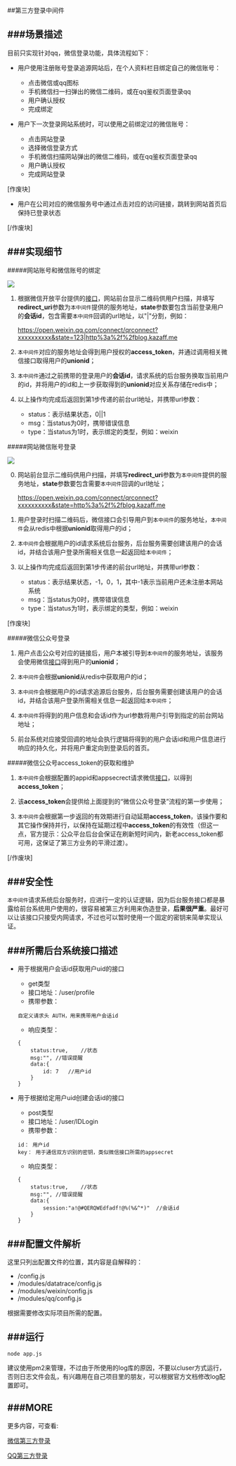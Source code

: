 ##第三方登录中间件


###场景描述
---

目前只实现针对qq，微信登录功能，具体流程如下：

- 用户使用注册账号登录追源网站后，在个人资料栏目绑定自己的微信账号：

	- 点击微信或qq图标
	- 手机微信扫一扫弹出的微信二维码，或在qq鉴权页面登录qq
	- 用户确认授权
	- 完成绑定

- 用户下一次登录网站系统时，可以使用之前绑定过的微信账号：

	- 点击网站登录
	- 选择微信登录方式
	- 手机微信扫描网站弹出的微信二维码，或在qq鉴权页面登录qq
	- 用户确认授权
	- 完成网站登录

[作废块]

- 用户在公司对应的微信服务号中通过点击对应的访问链接，跳转到网站首页后保持已登录状态

[/作废块]

###实现细节
---

#####网站账号和微信账号的绑定

![](http://pic.yupoo.com/kazaff/FMVYRaUJ/2ZH4T.png)

1. 根据微信开放平台提供的[接口](https://open.weixin.qq.com/cgi-bin/showdocument?action=dir_list&t=resource/res_list&verify=1&id=open1419316505&token=&lang=zh_CN)，网站前台显示二维码供用户扫描，并填写**redirect_uri**参数为`本中间件`提供的服务地址，**state**参数要包含当前登录用户的**会话id**，包含需要`本中间件`回调的url地址，以"|"分割，例如：

	https://open.weixin.qq.com/connect/qrconnect?xxxxxxxxxx&state=123|http%3a%2f%2fblog.kazaff.me


2. `本中间件`对应的服务地址会得到用户授权的**access_token**，并通过调用相关微信接口取得用户的**unionid**；

3. `本中间件`通过之前携带的登录用户的**会话id**，请求系统的后台服务换取当前用户的id，并将用户的id和上一步获取得到的**unionid**对应关系存储在redis中；

4. 以上操作均完成后返回到第1步传递的前台url地址，并携带url参数：

	- status：表示结果状态，0||1
	- msg：当status为0时，携带错误信息
	- type：当status为1时，表示绑定的类型，例如：weixin

#####网站微信账号登录

![](http://pic.yupoo.com/kazaff/FMVYRkiQ/Gpqe.png)

0. 网站前台显示二维码供用户扫描，并填写**redirect_uri**参数为`本中间件`提供的服务地址，**state**参数要包含需要`本中间件`回调的url地址；

	https://open.weixin.qq.com/connect/qrconnect?xxxxxxxxxx&state=http%3a%2f%2fblog.kazaff.me


1. 用户登录时扫描二维码后，微信接口会引导用户到`本中间件`的服务地址，`本中间件`会从redis中根据**unionid**取得用户的id；

2. `本中间件`会根据用户的id请求系统后台服务，后台服务需要创建该用户的会话id，并结合该用户登录所需相关信息一起返回给`本中间件`；

3. 以上操作均完成后返回到第1步传递的前台url地址，并携带url参数：

	- status：表示结果状态，-1，0，1，其中-1表示当前用户还未注册本网站系统
	- msg：当status为0时，携带错误信息
	- type：当status为1时，表示绑定的类型，例如：weixin


[作废块]

#####微信公众号登录

1. 用户点击公众号对应的链接后，用户本被引导到`本中间件`的服务地址，该服务会使用微信[接口](http://mp.weixin.qq.com/wiki/17/c0f37d5704f0b64713d5d2c37b468d75.html)得到用户的**unionid**；

2. `本中间件`会根据**unionid**从redis中获取用户的id；

3.  `本中间件`会根据用户的id请求追源后台服务，后台服务需要创建该用户的会话id，并结合该用户登录所需相关信息一起返回给`本中间件`；

4. `本中间件`将得到的用户信息和会话id作为url参数将用户引导到指定的前台网站地址；

5. 前台系统对应接受回调的地址会执行逻辑将得到的用户会话id和用户信息进行响应的持久化，并将用户重定向到登录后的首页。


#####微信公众号access_token的获取和维护

1. `本中间件`会根据配置的appid和appsecrect请求微信[接口](http://mp.weixin.qq.com/wiki/11/0e4b294685f817b95cbed85ba5e82b8f.html)，以得到**access_token**；

2. 该**access_token**会提供给上面提到的“微信公众号登录”流程的第一步使用；

3. `本中间件`会根据第一步返回的有效期进行自动延期**access_token**，该操作要和其它操作保持并行，以保持在延期过程中**access_token**的有效性（但这一点，官方提示：公众平台后台会保证在刷新短时间内，新老access_token都可用，这保证了第三方业务的平滑过渡）。

[/作废块]


###安全性
---

`本中间件`请求系统后台服务时，应进行一定的认证逻辑，因为后台服务接口都是暴露给前台系统用户使用的，很容易被第三方利用来伪造登录，**后果很严重**。最好可以让该接口只接受内网请求，不过也可以暂时使用一个固定的密钥来简单实现认证。

###所需后台系统接口描述
---

- 用于根据用户会话id获取用户uid的接口
	- get类型
	- 接口地址：/user/profile
	- 携带参数：

	```
	自定义请求头 AUTH，用来携带用户会话id
	```

	- 响应类型：

	```
	{
		status:true,	//状态
		msg:"",	//错误提醒
		data:{
			id: 7	//用户id
		}
	}

	```


- 用于根据给定用户uid创建会话id的接口
	- post类型
	- 接口地址：/user/IDLogin
	- 携带参数：

	```
	id： 用户id
	key： 用于通信双方识别的密钥，类似微信接口所需的appsecret
	```

	- 响应类型：

	```
	{
		status:true,	//状态
		msg:"",	//错误提醒
		data:{
			session:"a!@#QERQWEdfadf!@%(%&^*)"	//会话id
		}
	}

	```

###配置文件解析
---

这里只列出配置文件的位置，其内容是自解释的：

- /config.js
- /modules/datatrace/config.js
- /modules/weixin/config.js
- /modules/qq/config.js

根据需要修改实际项目所需的配置。

###运行
---

	node app.js

建议使用pm2来管理，不过由于所使用的log库的原因，不要以cluser方式运行，否则日志文件会乱，有兴趣用在自己项目里的朋友，可以根据官方文档修改log配置即可。


###MORE
---
更多内容，可查看:

[微信第三方登录](http://blog.kazaff.me/2015/11/24/%E5%BE%AE%E4%BF%A1%E7%AC%AC%E4%B8%89%E6%96%B9%E7%99%BB%E5%BD%95/)

[QQ第三方登录](http://blog.kazaff.me/2015/11/25/qq%E7%AC%AC%E4%B8%89%E6%96%B9%E7%99%BB%E5%BD%95/)
